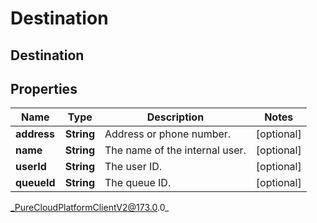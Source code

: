 # Destination

## Destination

## Properties

|Name | Type | Description | Notes|
|------------ | ------------- | ------------- | -------------|
| **address** | **String** | Address or phone number. | [optional] |
| **name** | **String** | The name of the internal user. | [optional] |
| **userId** | **String** | The user ID. | [optional] |
| **queueId** | **String** | The queue ID. | [optional] |



_PureCloudPlatformClientV2@173.0.0_

